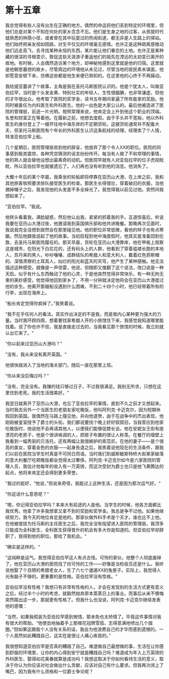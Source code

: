 # 第十五章

我总觉得有些人没有出生在正确的地方。偶然的命运将他们丢到特定的环境里，但他们总是对某个不知在何处的家乡念念不忘。他们是生身之地的过客，从孩提时代就熟悉的林荫小径，或者曾在其中玩耍过的热闹街道，都无非是人生路上的驿站。他们始终把亲友视如陌路，对生平仅见的环境毫无感情。也许正是这种疏离感推动他们远走高飞，去寻找某种永恒的东西，某片能让他们眷恋的土地。也许正是某种藏的很深的寻根意识，敦促这些天涯游子重返他们的祖先在湮远的太初变已离开的故地。有时候，人会偶然造访某个地方，却神秘地感到这里就是他的归宿。这里就是他朝思暮想的故乡，尽管周边的环境他从未见过，尽管当地的居民素未谋面，他却愿意安顿下来，仿佛这些都是他生来便已熟知的。在这里他的心终于不再躁动。

我给缇亚蕾讲了个故事，主角是我在圣托马斯医院认识的。他是个犹太人，叫做亚伯拉罕，当时是个头发金黄、特别壮实的年轻人，生性很腼腆，也非常谦虚，但他的才华很出众。他考取了医院的奖学金，读书五年期间拿遍了所有能拿的奖励。他同时被委任为内科医生和外科医生。他的一出色是大家公认的。最后他被选进了医院的管理层，前途一片光明。按照常理来说，他肯定会上升到他这个职业的顶端。名誉和财富正在等着他。在履新之前，他想去度假，由于手头并不宽裕，他以外科医生的身份登上了一艘开往地中海东岸的不定期货轮。这艘货轮通常并不配备大夫，但圣托马斯医院有个年长的外科医生认识这条航线的经理，经理卖了个人情，特准亚伯拉罕上船。

几个星期后，医院管理层收到他的辞呈，他放弃了那个令人XX的职位。医院的同事感到极其震惊，各种凭空猜测的谣言纷纷传开。每当有人做了不和常理的事情，他的熟人就会替他设想出最离奇的动机。但医院早就有人对亚伯拉罕的位子虎视眈眈，所以亚伯拉罕也就被遗忘了。人们再也没有听到他的消息。他消失了。

大概十年后的某个早晨，我乘坐的轮船即将停靠在亚历山大港，在上岸之前，我和其他旅客依照要求排队接受医生的检查。那医生长得很壮，穿着破旧的衣服，当他摘掉帽子之后，我发现他的头发差不多全掉光了。我觉得我以前见过他。突然间我想起来了。

“亚伯拉罕。“我说。

他转头看着我，满脸疑惑，然后他认出我，紧紧的抓着我的手。互道惊喜后，听说我要在亚历山大港过夜，他邀请我到英国俱乐部和他共进晚餐。那晚再次见面时，我说我完全没想到居然会在那里碰见他。他的职位非常低微，看他的样子也有点寒酸。然后他跟我说起了他的故事。当初启程到地中海度假时，他其实是准备回到伦敦，去圣托马斯医院履任的。那天早晨，货轮在亚历山大港靠岸，他在甲板上观察这座城市，在阳光下白花花的，还有码头上的人群，他看到了穿着褴褛长跑的本地人，苏丹来的黑人，吵吵嚷嚷、成群结队的希腊人和意大利人，戴着红色菲斯帽的、深情肃穆的土耳其人，灿烂的阳光和蓝天的天穹，他产生了某种感触。他无法描述这种感受。就像是一声惊雷，他说，但随即又推翻了这个说法，改口说是一种天启。似乎有什么东西触动了他的心灵，于是他突然觉得非常快乐，有一种无拘无束的美妙感受。他觉得他回到家乡了，不用一分钟就决定他将会在亚历山大港度过他的余生。他离开那艘船没遇到什么困难，不到二十四个小时，他已经带着所有的行李，出现在海岸上。

“船长肯定觉得你疯掉了。”我笑着说。

“我不在乎任何人的看法。其实作出决定的不是我，而是我内心某种更为强大的力量。当时我环顾四周，想着要找家希腊人开的小旅馆住下来，我感觉我知道哪里能找着。说了你也许不信，我是直接走过去的，当我看见那个旅馆的时候，我立刻就认出它来了。“

”你以前来过亚历山大港吗？“

”没有，我从来没有离开英国。“

他很快就进入了当地的海关部门，随后一直在那里上班。

”你从来没后悔过吗？“

”没有，完全没有。我赚的钱只够过日子，不过我很满足。我别无所求，只想在这里住到老死。我的生活很美好。“

我翌日就离开了亚历山大港，也忘了亚伯拉罕的事情，直到不久之前才又想起来。当时我去另外一个当医生的老朋友家吃晚饭，他叫阿列克·卡迈克尔，因为短期休假回到英国。我偶然在马路上撞见他，并向他道贺，由于在战争中的杰出表现，他刚刚被皇室授予了爵士的头衔。我们都说要找个晚上好好叙叙旧，当我答应到他家吃晚饭时，他说他不会再请其他人，以便我们能够促膝长谈。他在安妮女王街有座漂亮的老房子，他是个很讲格调的人，把房子布置的很让人称羡。在餐厅的墙壁上我看到一幅秀丽的贝洛托，还有两幅让我很嫉妒的索范尼。在他的妻子——是个很高的美女，穿着金色的衣服——起身告退之后，我笑着说他现在的生活条件，跟我们以前在医院当学生时真是不可同日而语。当时我们到威斯敏斯特桥大街某家破落的意大利餐厅吃顿晚饭都会觉得太过奢侈。阿列克·卡迈克尔如今是六家医院的管理人员，我估计他每年的收入有一万英镑，而这次受封为爵士也只是他飞黄腾达的起点，他将来肯定还会得到更多荣誉。

”我过的挺好，“他说，”但说来奇怪，我能过上这种生活，还是因为那次运气好。“

”你这话什么意思呢？“

”嗯，你记得亚伯拉罕吗？本来大有前途的人是他。当学生的时候，他各方面都比我优秀。他拿了许多我想拿又拿不到的奖励和奖学金。我总是争不过他。如果他继续努力，我今天的地位肯定是他的。那家伙做外科手术是个天才。谁也比不上他。在他被提拔为托马斯的主任医生之后，我完全没有指望进入医院的管理层。我顶多只能成为全科医生，全科医生获得晋升的机会有多大你是知道的。但亚伯拉罕却辞职了，我得到他的职位。那给了我机会。“

”确实是这样的。“

”这纯粹是运气。我觉得亚伯拉罕这人有点古怪。可怜的家伙，他整个人彻底废掉了。他在亚历山大港的医院找了份可怜的工作——好像是当检疫员还是什么。我听说他娶了个丑陋的希腊老女人，生了六七个邋遢XX的兔崽子。实际上，我觉得人光有脑子不够的。更重要的是性格。亚伯拉罕没有性格。“

亚伯拉罕没有性格？我想只有非常有性格的人，才会在发现别的生活方式更有意义之后，经过半个小时的考虑，就毅然抛弃原本蒸蒸日上的事业。而事后从来不懊悔突然踏出这一步，那就更有性格了。但我什么也没说，阿列克·卡迈克尔继续发表他的感慨：

”当然，如果我假装为亚伯拉罕感到惋惜，那未免也太矫情了。毕竟这件事情对我有很大的帮助。“他使劲地抽着手上那根花冠牌雪茄，志得意满地喷出几个烟圈。”但如果这跟我个人没有关系的话，我会为他浪费自己的才华而感到遗憾的。一个人竟然如此糟践自己，这实在是很让人痛心疾首的。”

我很想知道亚伯拉罕是否真的糟践了自己。难道做自己最想做的事，生活在让你感到舒服的环境里，让你的内心得到安宁就是糟践自己吗？难道成为年入上万英镑的外科医生、娶得如花美眷就算是成功吗？我想这取决于你如何看待生活的意义，取决于你认为你应该对社会做出什么贡献，应该对自己有什么要求。但我再次闭上了嘴巴，因为我有什么资格和一位爵士争论呢？